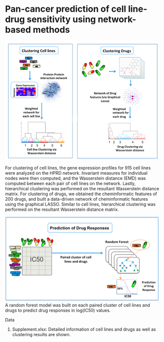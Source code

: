 # Pan-cancer prediction of cell line-drug sensitivity using network-based methods

<img src="img/Figure1A.png" width="600">

For clustering of cell lines, the gene expression profiles for 915 cell lines were analyzed on the HPRD network. Invariant measures for individual nodes were then computed, and the Wasserstein distance (EMD) was computed between each pair of cell lines on the network. Lastly, hierarchical clustering was performed on the resultant Wasserstein distance matrix. For clustering of drugs, we obtained the cheminformatic features of 200 drugs, and built a data-driven network of cheminformatic features using the graphical LASSO. Similar to cell lines, hierarchical clustering was performed on the resultant Wasserstein distance matrix. 


<img src="img/Figure1B.png" width="600">
A random forest model was built on each paired cluster of cell lines and drugs to predict drug responses in log(IC50) values. <br/> 


Data
1. Supplement.xlsx: Detailed information of cell lines and drugs as well as clustering results are shown. 
